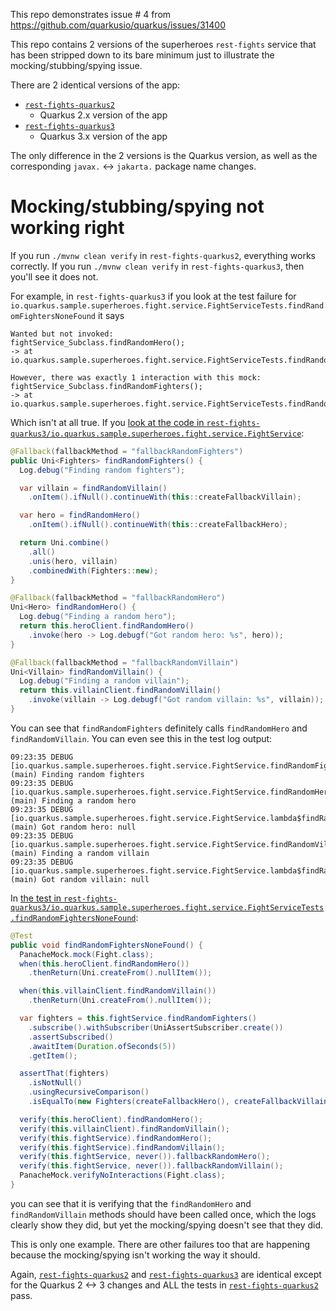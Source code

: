 This repo demonstrates issue # 4 from https://github.com/quarkusio/quarkus/issues/31400

This repo contains 2 versions of the superheroes `rest-fights` service that has been stripped down to its bare minimum just to illustrate the mocking/stubbing/spying issue.

There are 2 identical versions of the app:
- [`rest-fights-quarkus2`](rest-fights-quarkus2)
    - Quarkus 2.x version of the app
- [`rest-fights-quarkus3`](rest-fights-quarkus3)
    - Quarkus 3.x version of the app
    
The only difference in the 2 versions is the Quarkus version, as well as the corresponding `javax.` <-> `jakarta.` package name changes.

# Mocking/stubbing/spying not working right

If you run `./mvnw clean verify` in `rest-fights-quarkus2`, everything works correctly. If you run `./mvnw clean verify` in `rest-fights-quarkus3`, then you'll see it does not.

For example, in `rest-fights-quarkus3` if you look at the test failure for `io.quarkus.sample.superheroes.fight.service.FightServiceTests.findRandomFightersNoneFound` it says

```
Wanted but not invoked:
fightService_Subclass.findRandomHero();
-> at io.quarkus.sample.superheroes.fight.service.FightServiceTests.findRandomFightersNoneFound(FightServiceTests.java:218)

However, there was exactly 1 interaction with this mock:
fightService_Subclass.findRandomFighters();
-> at io.quarkus.sample.superheroes.fight.service.FightServiceTests.findRandomFightersNoneFound(FightServiceTests.java:205)
```

Which isn't at all true. If you [look at the code in `rest-fights-quarkus3/io.quarkus.sample.superheroes.fight.service.FightService`](https://github.com/edeandrea/quarkus3-supes-mocking/blob/05e68ddba873c14f91f64fee17874afd772dd2b1/rest-fights-quarkus3/src/main/java/io/quarkus/sample/superheroes/fight/service/FightService.java#L53-L81):

```java
@Fallback(fallbackMethod = "fallbackRandomFighters")
public Uni<Fighters> findRandomFighters() {
  Log.debug("Finding random fighters");

  var villain = findRandomVillain()
    .onItem().ifNull().continueWith(this::createFallbackVillain);

  var hero = findRandomHero()
    .onItem().ifNull().continueWith(this::createFallbackHero);

  return Uni.combine()
    .all()
    .unis(hero, villain)
    .combinedWith(Fighters::new);
}

@Fallback(fallbackMethod = "fallbackRandomHero")
Uni<Hero> findRandomHero() {
  Log.debug("Finding a random hero");
  return this.heroClient.findRandomHero()
    .invoke(hero -> Log.debugf("Got random hero: %s", hero));
}

@Fallback(fallbackMethod = "fallbackRandomVillain")
Uni<Villain> findRandomVillain() {
  Log.debug("Finding a random villain");
  return this.villainClient.findRandomVillain()
    .invoke(villain -> Log.debugf("Got random villain: %s", villain));
}
```

You can see that `findRandomFighters` definitely calls `findRandomHero` and `findRandomVillain`. You can even see this in the test log output:

```
09:23:35 DEBUG [io.quarkus.sample.superheroes.fight.service.FightService.findRandomFighters(FightService.java:55)] (main) Finding random fighters
09:23:35 DEBUG [io.quarkus.sample.superheroes.fight.service.FightService.findRandomHero(FightService.java:71)] (main) Finding a random hero
09:23:35 DEBUG [io.quarkus.sample.superheroes.fight.service.FightService.lambda$findRandomHero$0(FightService.java:73)] (main) Got random hero: null
09:23:35 DEBUG [io.quarkus.sample.superheroes.fight.service.FightService.findRandomVillain(FightService.java:78)] (main) Finding a random villain
09:23:35 DEBUG [io.quarkus.sample.superheroes.fight.service.FightService.lambda$findRandomVillain$1(FightService.java:80)] (main) Got random villain: null
```

In [the test in `rest-fights-quarkus3/io.quarkus.sample.superheroes.fight.service.FightServiceTests.findRandomFightersNoneFound`](https://github.com/edeandrea/quarkus3-supes-mocking/blob/05e68ddba873c14f91f64fee17874afd772dd2b1/rest-fights-quarkus3/src/test/java/io/quarkus/sample/superheroes/fight/service/FightServiceTests.java#L196-L223):

```java
@Test
public void findRandomFightersNoneFound() {
  PanacheMock.mock(Fight.class);
  when(this.heroClient.findRandomHero())
    .thenReturn(Uni.createFrom().nullItem());

  when(this.villainClient.findRandomVillain())
    .thenReturn(Uni.createFrom().nullItem());

  var fighters = this.fightService.findRandomFighters()
    .subscribe().withSubscriber(UniAssertSubscriber.create())
    .assertSubscribed()
    .awaitItem(Duration.ofSeconds(5))
    .getItem();

  assertThat(fighters)
    .isNotNull()
    .usingRecursiveComparison()
    .isEqualTo(new Fighters(createFallbackHero(), createFallbackVillain()));

  verify(this.heroClient).findRandomHero();
  verify(this.villainClient).findRandomVillain();
  verify(this.fightService).findRandomHero();
  verify(this.fightService).findRandomVillain();
  verify(this.fightService, never()).fallbackRandomHero();
  verify(this.fightService, never()).fallbackRandomVillain();
  PanacheMock.verifyNoInteractions(Fight.class);
}
```

you can see that it is verifying that the `findRandomHero` and `findRandomVillain` methods should have been called once, which the logs clearly show they did, but yet the mocking/spying doesn't see that they did.

This is only one example. There are other failures too that are happening because the mocking/spying isn't working the way it should.

Again, [`rest-fights-quarkus2`](rest-fights-quarkus2) and [`rest-fights-quarkus3`](rest-fights-quarkus3) are identical except for the Quarkus 2 <-> 3 changes and ALL the tests in [`rest-fights-quarkus2`](rest-fights-quarkus2) pass.
